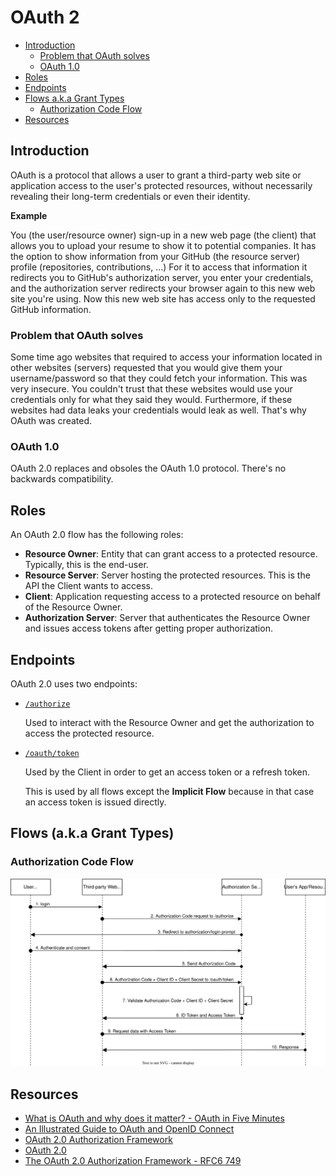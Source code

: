 # OAuth 2

<!-- TOC -->

- [Introduction](#introduction)
    - [Problem that OAuth solves](#problem-that-oauth-solves)
    - [OAuth 1.0](#oauth-10)
- [Roles](#roles)
- [Endpoints](#endpoints)
- [Flows a.k.a Grant Types](#flows-aka-grant-types)
    - [Authorization Code Flow](#authorization-code-flow)
- [Resources](#resources)

<!-- /TOC -->

## Introduction

OAuth is a protocol that allows a user to grant a third-party web site or application access to the user's
protected resources, without necessarily revealing their long-term credentials or even their identity.

**Example**

You (the user/resource owner) sign-up in a new web page (the client) that allows you to upload your
resume to show it to potential companies. It has the option to show information from your GitHub (the resource server)
profile (repositories, contributions, ...) For it to access that information it redirects you to
GitHub's authorization server, you enter your credentials, and the authorization server redirects your
browser again to this new web site you're using. Now this new web site has access only to the requested
GitHub information.

### Problem that OAuth solves

Some time ago websites that required to access your information located in other websites (servers)
requested that you would give them your username/password so that they could fetch your information.
This was very insecure. You couldn't trust that these websites would use your credentials only for
what they said they would. Furthermore, if these websites had data leaks your credentials would leak
as well. That's why OAuth was created.

### OAuth 1.0

OAuth 2.0 replaces and obsoles the OAuth 1.0 protocol. There's no backwards compatibility.

## Roles

An OAuth 2.0 flow has the following roles:

- **Resource Owner**: Entity that can grant access to a protected resource. Typically, this is the end-user.
- **Resource Server**: Server hosting the protected resources. This is the API the Client wants to access.
- **Client**: Application requesting access to a protected resource on behalf of the Resource Owner.
- **Authorization Server**: Server that authenticates the Resource Owner and issues access tokens after
  getting proper authorization.

## Endpoints

OAuth 2.0 uses two endpoints:

- [`/authorize`](https://auth0.com/docs/authenticate/protocols/oauth#authorization-endpoint)

  Used to interact with the Resource Owner and get the authorization to access the protected resource.

- [`/oauth/token`](https://auth0.com/docs/authenticate/protocols/oauth#token-endpoint)

  Used by the Client in order to get an access token or a refresh token.

  This is used by all flows except the **Implicit Flow** because in that case an access token is issued
  directly.

## Flows (a.k.a Grant Types)

### Authorization Code Flow

![Autorhization code flow](./images/oauth-flows.svg)

## Resources

- [What is OAuth and why does it matter? - OAuth in Five Minutes](https://www.youtube.com/watch?v=KT8ybowdyr0)
- [An Illustrated Guide to OAuth and OpenID Connect](https://www.youtube.com/watch?v=t18YB3xDfXI)
- [OAuth 2.0 Authorization Framework](https://auth0.com/docs/authenticate/protocols/oauth)
- [OAuth 2.0](https://oauth.net/2/)
- [The OAuth 2.0 Authorization Framework - RFC6 749](https://datatracker.ietf.org/doc/html/rfc6749)